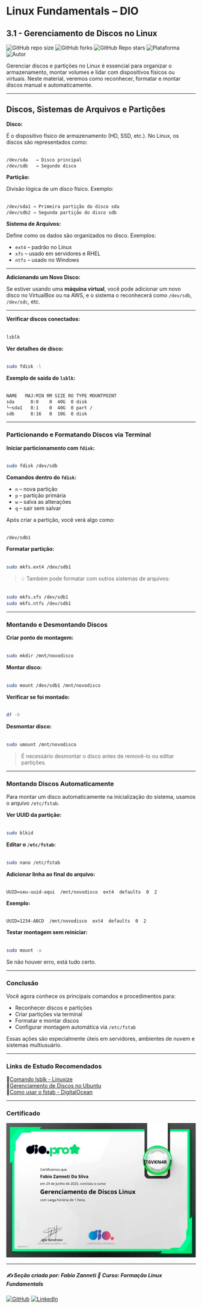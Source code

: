 # Linux Fundamentals – DIO

## 3.1 - Gerenciamento de Discos no Linux

![GitHub repo size](https://img.shields.io/github/repo-size/fzanneti/DIO-linux-fundamentals-training)
![GitHub forks](https://img.shields.io/github/forks/fzanneti/DIO-linux-fundamentals-training?style=social)
![GitHub Repo stars](https://img.shields.io/github/stars/fzanneti/DIO-linux-fundamentals-training?style=social)
![Plataforma](https://img.shields.io/badge/Powered%20by-DIO.io-red?logo=data:image/svg+xml;base64,PHN2ZyBmaWxsPSIjZmZmIiB2aWV3Qm94PSIwIDAgMzIgMzIiIHhtbG5zPSJodHRwOi8vd3d3LnczLm9yZy8yMDAwL3N2ZyI+PHBhdGggZD0iTTYuNzEgMy4yNWMtMi44OCAxLjQxLTUuMDcgNC4yMy01LjA3IDcuNzYgMCAzLjU4IDIuMjggNi43IDUuMzMgOC4xNSAxLjgzLS42MiAyLjQtMi4yNiAyLjQtMy44MSAwLS4yMy0uMDItLjQ1LS4wNS0uNjZBLjQ0LjQ0IDAgMDExMC4xIDExYy4yNC0uNzUuMTEtMS41My0uMy0yLjIyQzguOTIgNy45NiA3LjMzIDcuNSA1Ljc0IDcuNjZhNS41NSA1LjU1IDAgM)
![Autor](https://img.shields.io/badge/Autor-fzanneti-blue?style=flat-square&logo=github)

Gerenciar discos e partições no Linux é essencial para organizar o armazenamento, montar volumes e lidar com dispositivos físicos ou virtuais. Neste material, veremos como reconhecer, formatar e montar discos manual e automaticamente.

---

## Discos, Sistemas de Arquivos e Partições

**Disco:**

É o dispositivo físico de armazenamento (HD, SSD, etc.). No Linux, os discos são representados como:

```

/dev/sda   → Disco principal
/dev/sdb   → Segundo disco

```

**Partição:**

Divisão lógica de um disco físico. Exemplo:

```

/dev/sda1 → Primeira partição do disco sda
/dev/sdb2 → Segunda partição do disco sdb

```

**Sistema de Arquivos:**

Define como os dados são organizados no disco. Exemplos:

- `ext4` – padrão no Linux
- `xfs` – usado em servidores e RHEL
- `ntfs` – usado no Windows

---

**Adicionando um Novo Disco:**

Se estiver usando uma **máquina virtual**, você pode adicionar um novo disco no VirtualBox ou na AWS, e o sistema o reconhecerá como `/dev/sdb`, `/dev/sdc`, etc.

---

**Verificar discos conectados:**

```bash

lsblk

```

**Ver detalhes de disco:**

```bash

sudo fdisk -l

```

**Exemplo de saída do `lsblk`:**

```

NAME   MAJ:MIN RM SIZE RO TYPE MOUNTPOINT
sda      8:0    0  40G  0 disk 
└─sda1   8:1    0  40G  0 part /
sdb      8:16   0  10G  0 disk 

```

---

### Particionando e Formatando Discos via Terminal

**Iniciar particionamento com `fdisk`:**

```bash

sudo fdisk /dev/sdb

```

**Comandos dentro do `fdisk`:**

* `n` – nova partição
* `p` – partição primária
* `w` – salva as alterações
* `q` – sair sem salvar

Após criar a partição, você verá algo como:

```

/dev/sdb1

```

**Formatar partição:**

```bash

sudo mkfs.ext4 /dev/sdb1

```

> 💡 Também pode formatar com outros sistemas de arquivos:

```bash

sudo mkfs.xfs /dev/sdb1
sudo mkfs.ntfs /dev/sdb1

```

---

### Montando e Desmontando Discos

**Criar ponto de montagem:**

```bash

sudo mkdir /mnt/novodisco

```

**Montar disco:**

```bash

sudo mount /dev/sdb1 /mnt/novodisco

```

**Verificar se foi montado:**

```bash

df -h

```

**Desmontar disco:**

```bash

sudo umount /mnt/novodisco

```

> É necessário desmontar o disco antes de removê-lo ou editar partições.

---

### Montando Discos Automaticamente

Para montar um disco automaticamente na inicialização do sistema, usamos o arquivo `/etc/fstab`.

**Ver UUID da partição:**

```bash

sudo blkid

```

**Editar o `/etc/fstab`:**

```bash

sudo nano /etc/fstab

```

**Adicionar linha ao final do arquivo:**

```fstab

UUID=seu-uuid-aqui  /mnt/novodisco  ext4  defaults  0  2

```

**Exemplo:**

```fstab

UUID=1234-ABCD  /mnt/novodisco  ext4  defaults  0  2

```

**Testar montagem sem reiniciar:**

```bash

sudo mount -a

```

Se não houver erro, está tudo certo.

---

### Conclusão

Você agora conhece os principais comandos e procedimentos para:

* Reconhecer discos e partições
* Criar partições via terminal
* Formatar e montar discos
* Configurar montagem automática via `/etc/fstab`

Essas ações são especialmente úteis em servidores, ambientes de nuvem e sistemas multiusuário.

---

### Links de Estudo Recomendados

🔗[Comando lsblk - Linuxize](https://linuxize.com/post/how-to-use-lsblk-command/)     
🔗[Gerenciamento de Discos no Ubuntu](https://help.ubuntu.com/community/InstallingANewHardDrive)    
🔗[Como usar o fstab - DigitalOcean](https://www.digitalocean.com/community/tutorials/how-to-use-the-fstab-file-on-linux)   

---

### Certificado

<img src="https://github.com/fzanneti/DIO-linux-fundamentals-training/blob/main/Assets/images/certificados/10-gerenciamento-de-discos-Linux.jpg" alt="Certificado" width="600px">

---

##### ✍️ Seção criada por: *Fabio Zanneti* 🎯 Curso: **Formação Linux Fundamentals**
[![GitHub](https://img.shields.io/badge/GitHub-fzanneti-181717?style=flat&logo=github)](https://github.com/fzanneti)
[![LinkedIn](https://img.shields.io/badge/LinkedIn-fzanneti-0A66C2?style=flat&logo=linkedin&logoColor=white)](https://linkedin.com/in/fzanneti)